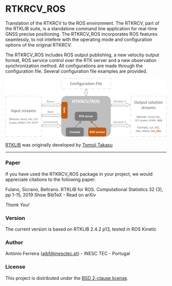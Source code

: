 # RTKRCV_ROS

Translation of the RTKRCV to the ROS environment. The RTKRCV, part of the RTKLIB suite, is a standalone command line application for real-time GNSS precise positioning. The RTKRCV_ROS incorporates ROS features seamlessly, to not intefere with the operating mode and configuration options of the original RTKRCV.

The RTKRCV_ROS includes ROS output publishing, a new velocity output format, ROS service control over the RTK server and a new observation synchronization method. All configurations are made through the configuration file. Several configuration file examples are provided.

![rtkrcv_ros_diagram](rtkrcv_ros/figures/rtkrcv_ros.jpg)

[RTKLIB](http://www.rtklib.com/) was originally developed by [Tomoji Takasu](https://github.com/tomojitakasu)

---
    
### Paper
If you have used the RTKRCV_ROS package in your project, we would appreciate citations to the following paper:

Fulano, Sicrano, Beltrano. RTKLIB for ROS. Computational Statistics 32 (3), pp 1-15, 2019
Show BibTeX - Read on arXiv

*Thank You!*


### Version
The current version is based on RTKLIB 2.4.2 p13, tested in ROS Kinetic

### Author
António Ferreira (ajbf@inesctec.pt) - INESC TEC - Portugal 

### License
This project is distributed under the [BSD 2-clause license](LICENSE).
